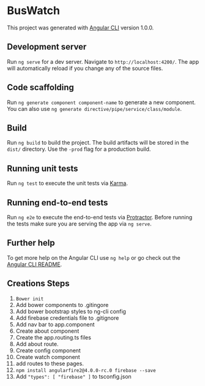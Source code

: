 # BusWatch

This project was generated with [Angular CLI](https://github.com/angular/angular-cli) version 1.0.0.

## Development server

Run `ng serve` for a dev server. Navigate to `http://localhost:4200/`. The app will automatically reload if you change any of the source files.

## Code scaffolding

Run `ng generate component component-name` to generate a new component. You can also use `ng generate directive/pipe/service/class/module`.

## Build

Run `ng build` to build the project. The build artifacts will be stored in the `dist/` directory. Use the `-prod` flag for a production build.

## Running unit tests

Run `ng test` to execute the unit tests via [Karma](https://karma-runner.github.io).

## Running end-to-end tests

Run `ng e2e` to execute the end-to-end tests via [Protractor](http://www.protractortest.org/).
Before running the tests make sure you are serving the app via `ng serve`.

## Further help

To get more help on the Angular CLI use `ng help` or go check out the [Angular CLI README](https://github.com/angular/angular-cli/blob/master/README.md).

## Creations Steps
1. `Bower init`
2. Add bower components to .gitingore
3. Add bower bootstrap styles to ng-cli config
4. Add firebase credentials file to .gitignore
5. Add nav bar to app.component
6. Create about component
7. Create the app.routing.ts files
8. Add about route.
9. Create config component
10. Create watch component
11. add routes to these pages.
12. `npm install angularfire2@4.0.0-rc.0 firebase --save`
13. Add `"types": [ "firebase" ]` to tsconfig.json
